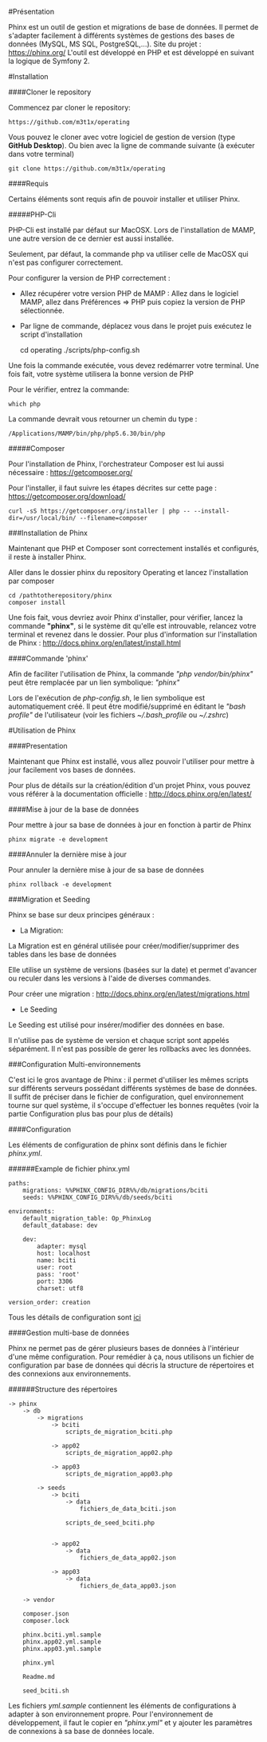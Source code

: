 #Présentation

Phinx est un outil de gestion et migrations de base de données. Il permet de s'adapter facilement à différents systèmes de gestions des bases de données (MySQL, MS SQL, PostgreSQL,...).
Site du projet : https://phinx.org/
L'outil est développé en PHP et est développé en suivant la logique de Symfony 2. 

#Installation

####Cloner le repository

Commencez par cloner le repository: 
    
    https://github.com/m3t1x/operating
    
Vous pouvez le cloner avec votre logiciel de gestion de version (type **GitHub Desktop**).
Ou bien avec la ligne de commande suivante (à exécuter dans votre terminal) 

    git clone https://github.com/m3t1x/operating

####Requis

Certains éléments sont requis afin de pouvoir installer et utiliser Phinx.

#####PHP-Cli

PHP-Cli est installé par défaut sur MacOSX. Lors de l'installation de MAMP, une autre version de ce dernier est aussi installée.

Seulement, par défaut, la commande php va utiliser celle de MacOSX qui n'est pas configurer correctement.

Pour configurer la version de PHP correctement :
* Allez récupérer votre version PHP de MAMP : Allez dans le logiciel MAMP, allez dans Préférences => PHP puis copiez la version de PHP sélectionnée.
* Par ligne de commande, déplacez vous dans le projet puis exécutez le script d'installation


    cd operating
    ./scripts/php-config.sh

Une fois la commande exécutée, vous devez redémarrer votre terminal. Une fois fait, votre système utilisera la bonne version de PHP

Pour le vérifier, entrez la commande:

    which php
    
La commande devrait vous retourner un chemin du type : 
    
    /Applications/MAMP/bin/php/php5.6.30/bin/php
    
#####Composer

Pour l'installation de Phinx, l'orchestrateur Composer est lui aussi nécessaire : https://getcomposer.org/

Pour l'installer, il faut suivre les étapes décrites sur cette page : https://getcomposer.org/download/

    curl -sS https://getcomposer.org/installer | php -- --install-dir=/usr/local/bin/ --filename=composer
    
###Installation de Phinx

Maintenant que PHP et Composer sont correctement installés et configurés, il reste à installer Phinx.

Aller dans le dossier phinx du repository Operating et lancez l'installation par composer

    cd /pathtotherepository/phinx
    composer install
    
Une fois fait, vous devriez avoir Phinx d'installer, pour vérifier, lancez la commande **"phinx"**, si le système dit qu'elle est introuvable, relancez votre terminal et revenez dans le dossier.
Pour plus d'information sur l'installation de Phinx : http://docs.phinx.org/en/latest/install.html

####Commande 'phinx'

Afin de faciliter l'utilisation de Phinx, la commande _"php vendor/bin/phinx"_ peut être remplacée par un lien symbolique: _"phinx"_

Lors de l'exécution de _php-config.sh_, le lien symbolique est automatiquement créé. Il peut être modifié/supprimé en éditant le _"bash profile"_ de l'utilisateur (voir les fichiers _~/.bash_profile_ ou _~/.zshrc_)

#Utilisation de Phinx

####Presentation

Maintenant que Phinx est installé, vous allez pouvoir l'utiliser pour mettre à jour facilement vos bases de données.

Pour plus de détails sur la création/édition d'un projet Phinx, vous pouvez vous référer à la documentation officielle : http://docs.phinx.org/en/latest/

####Mise à jour de la base de données

Pour mettre à jour sa base de données à jour en fonction à partir de Phinx

    phinx migrate -e development
    
####Annuler la dernière mise à jour

Pour annuler la dernière mise à jour de sa base de données

    phinx rollback -e development
    
###Migration et Seeding

Phinx se base sur deux principes généraux :
* La Migration: 

La Migration est en général utilisée pour créer/modifier/supprimer des tables dans les base de données

Elle utilise un système de versions (basées sur la date) et permet d'avancer ou reculer dans les versions à l'aide de diverses commandes.

Pour créer une migration : http://docs.phinx.org/en/latest/migrations.html

* Le Seeding

Le Seeding est utilisé pour insérer/modifier des données en base.


Il n'utilise pas de système de version et chaque script sont appelés séparément. Il n'est pas possible de gerer les rollbacks avec les données.

###Configuration Multi-environnements

C'est ici le gros avantage de Phinx : il permet d'utiliser les mêmes scripts sur différents serveurs possédant différents systèmes de base de données.
Il suffit de préciser dans le fichier de configuration, quel environnement tourne sur quel système, il s'occupe d'effectuer les bonnes requêtes (voir la partie Configuration plus bas pour plus de détails)

####Configuration

Les éléments de configuration de phinx sont définis dans le fichier _phinx.yml_.

######Example de fichier phinx.yml

    paths:
        migrations: %%PHINX_CONFIG_DIR%%/db/migrations/bciti
        seeds: %%PHINX_CONFIG_DIR%%/db/seeds/bciti
        
    environments:
        default_migration_table: Op_PhinxLog
        default_database: dev
        
        dev:
            adapter: mysql
            host: localhost
            name: bciti
            user: root
            pass: 'root'
            port: 3306
            charset: utf8
            
    version_order: creation  

Tous les détails de configuration sont [ici](http://docs.phinx.org/en/latest/configuration.html)

####Gestion multi-base de données

Phinx ne permet pas de gérer plusieurs bases de données à l'intérieur d'une même configuration.  Pour remédier à ça, nous utilisons un fichier de configuration par base de données qui décris la structure de répertoires et des connexions aux environnements.

######Structure des répertoires

    -> phinx
        -> db
            -> migrations
                -> bciti
                    scripts_de_migration_bciti.php
                    
                -> app02
                    scripts_de_migration_app02.php
                    
                -> app03
                    scripts_de_migration_app03.php
                    
            -> seeds
                -> bciti
                    -> data
                        fichiers_de_data_bciti.json
                        
                    scripts_de_seed_bciti.php                

                        
                -> app02
                    -> data
                        fichiers_de_data_app02.json
                    
                -> app03
                    -> data
                        fichiers_de_data_app03.json
                        
        -> vendor
        
        composer.json
        composer.lock
        
        phinx.bciti.yml.sample
        phinx.app02.yml.sample
        phinx.app03.yml.sample
        
        phinx.yml
        
        Readme.md
        
        seed_bciti.sh
        
Les fichiers *yml.sample* contiennent les éléments de configurations à adapter à son environnement propre.  Pour l'environnement de développement, il faut le copier en _"phinx.yml"_ et y ajouter les paramètres de connexions à sa base de données locale.  

